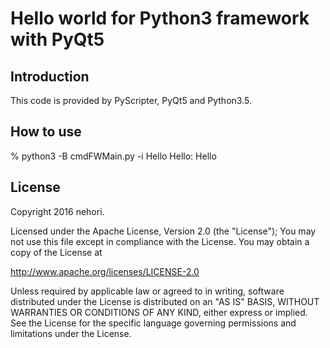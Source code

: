 Hello world for Python3 framework with PyQt5
=============

## Introduction

This code is provided by PyScripter, PyQt5 and Python3.5.

## How to use

% python3 -B cmdFWMain.py -i Hello
Hello: Hello

## License
Copyright 2016 nehori.

Licensed under the Apache License, Version 2.0 (the "License");
You may not use this file except in compliance with the License.
You may obtain a copy of the License at

   http://www.apache.org/licenses/LICENSE-2.0

Unless required by applicable law or agreed to in writing, software
distributed under the License is distributed on an "AS IS" BASIS,
WITHOUT WARRANTIES OR CONDITIONS OF ANY KIND, either express or implied.
See the License for the specific language governing permissions and
limitations under the License.
